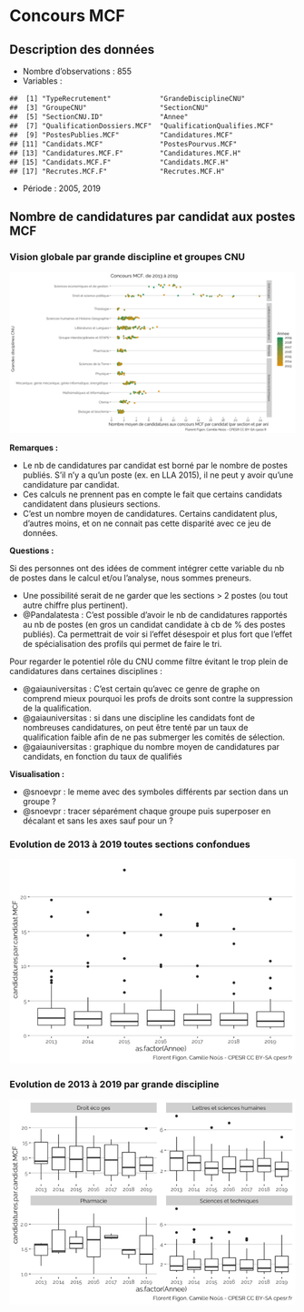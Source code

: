 Concours MCF
================

## Description des données

  - Nombre d’observations : 855
  - Variables :

<!-- end list -->

    ##  [1] "TypeRecrutement"            "GrandeDisciplineCNU"       
    ##  [3] "GroupeCNU"                  "SectionCNU"                
    ##  [5] "SectionCNU.ID"              "Annee"                     
    ##  [7] "QualificationDossiers.MCF"  "QualificationQualifies.MCF"
    ##  [9] "PostesPublies.MCF"          "Candidatures.MCF"          
    ## [11] "Candidats.MCF"              "PostesPourvus.MCF"         
    ## [13] "Candidatures.MCF.F"         "Candidatures.MCF.H"        
    ## [15] "Candidats.MCF.F"            "Candidats.MCF.H"           
    ## [17] "Recrutes.MCF.F"             "Recrutes.MCF.H"

  - Période : 2005,
2019

## Nombre de candidatures par candidat aux postes MCF

### Vision globale par grande discipline et groupes CNU

![](ConcoursMCF_files/figure-gfm/candidatures.par.candidat.MCF.1-1.png)<!-- -->

**Remarques :**

  - Le nb de candidatures par candidat est borné par le nombre de postes
    publiés. S’il n’y a qu’un poste (ex. en LLA 2015), il ne peut y
    avoir qu’une candidature par candidat.
  - Ces calculs ne prennent pas en compte le fait que certains candidats
    candidatent dans plusieurs sections.
  - C’est un nombre moyen de candidatures. Certains candidatent plus,
    d’autres moins, et on ne connait pas cette disparité avec ce jeu
    de données.

**Questions :**

Si des personnes ont des idées de comment intégrer cette variable du nb
de postes dans le calcul et/ou l’analyse, nous sommes preneurs.

  - Une possibilité serait de ne garder que les sections \> 2 postes (ou
    tout autre chiffre plus pertinent).
  - @Pandalatesta : C’est possible d’avoir le nb de candidatures
    rapportés au nb de postes (en gros un candidat candidate à cb de %
    des postes publiés). Ca permettrait de voir si l’effet désespoir et
    plus fort que l’effet de spécialisation des profils qui permet de
    faire le tri.

Pour regarder le potentiel rôle du CNU comme filtre évitant le trop
plein de candidatures dans certaines disciplines :

  - @gaiauniversitas : C’est certain qu’avec ce genre de graphe on
    comprend mieux pourquoi les profs de droits sont contre la
    suppression de la qualification.
  - @gaiauniversitas : si dans une discipline les candidats font de
    nombreuses candidatures, on peut être tenté par un taux de
    qualification faible afin de ne pas submerger les comités de
    sélection.
  - @gaiauniversitas : graphique du nombre moyen de candidatures par
    candidats, en fonction du taux de qualifiés

**Visualisation :**

  - @snoevpr : le meme avec des symboles différents par section dans un
    groupe ?
  - @snoevpr : tracer séparément chaque groupe puis superposer en
    décalant et sans les axes sauf pour un
?

### Evolution de 2013 à 2019 toutes sections confondues

![](ConcoursMCF_files/figure-gfm/candidatures.par.candidat.MCF.2-1.png)<!-- -->

### Evolution de 2013 à 2019 par grande discipline

![](ConcoursMCF_files/figure-gfm/candidatures.par.candidat.MCF.3-1.png)<!-- -->
